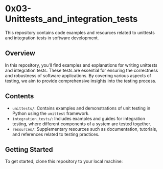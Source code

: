 # 0x03-Unittests_and_integration_tests

This repository contains code examples and resources related to unittests and integration tests in software development.

## Overview

In this repository, you'll find examples and explanations for writing unittests and integration tests. These tests are essential for ensuring the correctness and robustness of software applications. By covering various aspects of testing, we aim to provide comprehensive insights into the testing process.

## Contents

- `unittests/`: Contains examples and demonstrations of unit testing in Python using the `unittest` framework.
- `integration_tests/`: Includes examples and guides for integration testing, where different components of a system are tested together.
- `resources/`: Supplementary resources such as documentation, tutorials, and references related to testing practices.

## Getting Started

To get started, clone this repository to your local machine:
